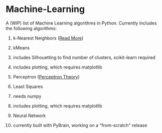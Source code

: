 # Machine-Learning

A (WIP) list of Machine Learning algorithms in Python. Currently includes the following algorithms:

1. k-Nearest Neighbors ([Read More](https://algorithmsandstuff.wordpress.com/2016/12/25/k-nearest-neighbors/))

2. kMeans

  1. includes Silhouetting to find number of clusters, scikit-learn required
  
  2. includes plotting, which requires matplotlib
 
3. Perceptron ([Perceptron Theory](https://algorithmsandstuff.wordpress.com/2017/01/05/perceptron-theory/))
 
4. Least Squares
 
  1. needs numpy
  
  2. includes plotting, which requires matplotlib
 
5. Neural Network
 
  1. currently built with PyBrain, working on a "from-scratch" release
